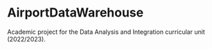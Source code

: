 # AirportDataWarehouse
Academic project for the Data Analysis and Integration curricular unit (2022/2023).
